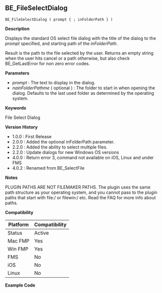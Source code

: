 ## BE_FileSelectDialog

    BE_FileSelectDialog ( prompt { ; inFolderPath } )

**Description**  

Displays the standard OS select file dialog with the title of the dialog to the *prompt* specified, and starting path of the *inFolderPath*.

Result is the path to the file selected by the user.  Returns an empty string when the user hits cancel or a path otherwise, but also check BE_GetLastError for non zero error codes.

**Parameters**

* *prompt* : The text to display in the dialog.
* *nainFolderPathme* ( optional ) : The folder to start in when opening the dialog. Defaults to the last used folder as determined by the operating system.

**Keywords**  

File Select Dialog

**Version History**

* 1.0.0 : First Release
* 2.0.0 : Added the optional inFolderPath parameter.
* 2.2.0 : Added the ability to select multiple files.
* 2.2.0 : Update dialogs for new Windows OS versions
* 4.0.0 : Return error 3, command not available on iOS, Linux and under FMS
* 4.0.2 : Renamed from BE_SelectFile

**Notes**

PLUGIN PATHS ARE NOT FILEMAKER PATHS. The plugin uses the same path structure as your operating system, and you cannot pass to the plugin paths that start with file:/ or filewin:/ etc.  Read the FAQ for more info about paths.

**Compatibility** 

| Platform | Compatibility |
|-----------|-----------|
| Status | Active |  
| Mac FMP | Yes  |  
| Win FMP | Yes  |  
| FMS | No  |  
| iOS | No  |  
| Linux | No  |  

**Example Code**
